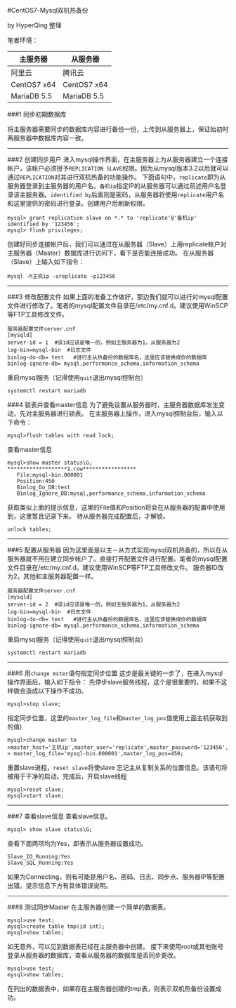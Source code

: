 #CentOS7-Mysql双机热备份

by HyperQing 整理

笔者环境：

|主服务器|从服务器|
|--|--|
|阿里云|腾讯云|
|CentOS7 x64|CentOS7 x64|
|MariaDB 5.5|MariaDB 5.5|



###1 同步初期数据库

将主服务器需要同步的数据库内容进行备份一份，上传到从服务器上，保证始初时两服务器中数据库内容一致。

----

###2 创建同步用户
进入mysql操作界面，在主服务器上为从服务器建立一个连接帐户，该帐户必须授予`REPLICATION SLAVE`权限。因为从mysql版本3.2以后就可以通过`REPLICATION`对其进行双机热备的功能操作。
下面语句中，`replicate`即为从服务器登录到主服务器的用户名。`备机ip`指定IP的从服务器可以通过前述用户名登录该主服务器。`identified by`后面则是密码，从服务器将使用`replicate`用户名和这里提供的密码进行登录。创建用户后刷新权限。
```
mysql> grant replication slave on *.* to 'replicate'@'备机ip' identified by '123456';
mysql> flush privileges;
```
创建好同步连接帐户后，我们可以通过在从服务器（Slave）上用replicate帐户对主服务器（Master）数据库进行访问下，看下是否能连接成功。
在从服务器（Slave）上输入如下指令：
```
mysql -h主机ip -ureplicate -p123456
```

----

###3 修改配置文件
如果上面的准备工作做好，那边我们就可以进行对mysql配置文件进行修改了。笔者的mysql配置文件目录在/etc/my.cnf.d。建议使用WinSCP等FTP工具修改文件。
```
服务器配置文件server.cnf
[mysqld]
server-id = 1  #该id应该是唯一的，例如主服务器为1，从服务器为2
log-bin=mysql-bin  #日志文件
binlog-do-db= test   #进行主从热备份的数据库名，这里应该替换成你的数据库 
binlog-ignore-db= mysql,performance_schema,information_schema
```
重启mysql服务（记得使用`quit`退出mysql控制台）
```
systemctl restart mariadb
```
###4 锁表并查看master信息
为了避免设置从服务器时，主服务器数据库发生变动，先对主服务器进行锁表。
在主服务器上操作，进入mysql控制台后，输入以下命令：
```
mysql>flush tables with read lock;
```
查看master信息
```
mysql>show master status\G;
*******************1.row*****************
   File:mysql-bin.000001
   Position:450
   Binlog_Do_DB:test
   Binlog_Ignore_DB:mysql,performance_schema,information_schema
```
获取类似上面的提示信息，这里的File值和Position将会在从服务器的配置中使用到，这里暂且记录下来。
待从服务器完成配置后，才解锁。
```
unlock tables;
```
----

###5 配置从服务器
因为这里面是以主－从方式实现mysql双机热备的，所以在从服务器就不用在建立同步帐户了。直接打开配置文件进行配置。笔者的mysql配置文件目录在/etc/my.cnf.d。建议使用WinSCP等FTP工具修改文件。
服务器ID改为2，其他和主服务器配置一样。
```
服务器配置文件server.cnf
[mysqld]
server-id = 2  #该id应该是唯一的，例如主服务器为1，从服务器为2
log-bin=mysql-bin  #日志文件
binlog-do-db= test   #进行主从热备份的数据库名，这里应该替换成你的数据库 
binlog-ignore-db= mysql,performance_schema,information_schema
```
重启mysql服务（记得使用`quit`退出mysql控制台）
```
systemctl restart mariadb
```

----

###6 用`change mster`语句指定同步位置
这步是最关键的一步了，在进入mysql操作界面后，输入如下指令：
先停步slave服务线程，这个是很重要的，如果不这样做会造成以下操作不成功。
```
mysql>stop slave;     
``` 
指定同步位置，这里的`master_log_file`和`master_log_pos`值使用上面主机获取到的值)
```
mysql>change master to
>master_host='主机ip',master_user='replicate',master_password='123456',
> master_log_file='mysql-bin.000001',master_log_pos=450;
```
重置slave进程，`reset slave`将使slave 忘记主从复制关系的位置信息。该语句将被用于干净的启动。完成后，开启slave线程
```
mysql>reset slave;
mysql>start slave;
```

----

###7 查看slave信息
查看slave信息。
```
mysql> show slave status\G;
```
查看下面两项均为Yes，即表示从服务器设置成功。
```
Slave_IO_Running:Yes
Slave_SQL_Running:Yes
```
如果为Connecting，则有可能是用户名、密码、日志、同步点、服务器IP等配置出错。提示信息下方有具体错误说明。

---

###8 测试同步Master
在主服务器创建一个简单的数据表。
```
mysql>use test;
mysql>create table tmp(id int);
mysql>show tables;
```
如无意外，可以见到数据表已经在主服务器中创建。
接下来使用root或其他账号登录从服务器的数据库，查看从服务器的数据库是否同步更改。
```
mysql>use test;
mysql>show tables;
```
在列出的数据表中，如果存在主服务器创建的tmp表，则表示双机热备份设置成功。
